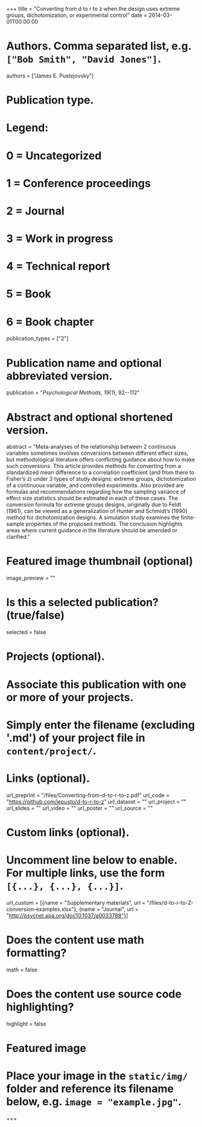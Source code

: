 +++
title = "Converting from d to r to z when the design uses extreme groups, dichotomization, or experimental control"
date = 2014-03-01T00:00:00

# Authors. Comma separated list, e.g. `["Bob Smith", "David Jones"]`.
authors = ["James E. Pustejovsky"]

# Publication type.
# Legend:
# 0 = Uncategorized
# 1 = Conference proceedings
# 2 = Journal
# 3 = Work in progress
# 4 = Technical report
# 5 = Book
# 6 = Book chapter
publication_types = ["2"]

# Publication name and optional abbreviated version.
publication = "_Psychological Methods, 19_(1), 92--112"

# Abstract and optional shortened version.
abstract = "Meta-analyses of the relationship between 2 continuous variables sometimes involves conversions between different effect sizes, but methodological literature offers conflicting guidance about how to make such conversions. This article provides methods for converting from a standardized mean difference to a correlation coefficient (and from there to Fisher’s z) under 3 types of study designs: extreme groups, dichotomization of a continuous variable, and controlled experiments. Also provided are formulas and recommendations regarding how the sampling variance of effect size statistics should be estimated in each of these cases. The conversion formula for extreme groups designs, originally due to Feldt (1961), can be viewed as a generalization of Hunter and Schmidt’s (1990) method for dichotomization designs. A simulation study examines the finite-sample properties of the proposed methods. The conclusion highlights areas where current guidance in the literature should be amended or clarified."

# Featured image thumbnail (optional)
image_preview = ""

# Is this a selected publication? (true/false)
selected = false

# Projects (optional).
#   Associate this publication with one or more of your projects.
#   Simply enter the filename (excluding '.md') of your project file in `content/project/`.

# Links (optional).
url_preprint = "/files/Converting-from-d-to-r-to-z.pdf"
url_code = "https://github.com/jepusto/d-to-r-to-z"
url_dataset = ""
url_project = ""
url_slides = ""
url_video = ""
url_poster = ""
url_source = ""

# Custom links (optional).
#   Uncomment line below to enable. For multiple links, use the form `[{...}, {...}, {...}]`.
url_custom = [{name = "Supplementary materials", url = "/files/d-to-r-to-Z-conversion-examples.xlsx"}, {name = "Journal", url = "http://psycnet.apa.org/doi/10.1037/a0033788"}]

# Does the content use math formatting?
math = false

# Does the content use source code highlighting?
highlight = false

# Featured image
# Place your image in the `static/img/` folder and reference its filename below, e.g. `image = "example.jpg"`.

+++
